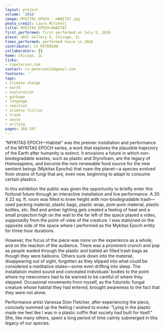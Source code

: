 ```yaml
---
layout: project
volume: '2016'
image: MYKITAS_EPOCH_-_HABITAT.jpg
photo_credit: Laura Mitchell
title: MYKITAS EPOCH—HABITAT
first_performed: first performed on July 5, 2016
place: SAIC Gallery X, Chicago, IL
times_performed: performed twice in 2016
contributor: CV PETERSON
collaborators: []
home: Chicago, IL
links:
- cvpeterson.com
contact: cv.peterson22@gmail.com
footnote: ''
tags:
- climate change
- earth
- exploration
- garbage
- language
- reaction
- science fiction
- trash
- waste
- writing
pages: 266-267
---
```


“MYKITAS EPOCH—Habitat” was the premier installation and performance of the MYKITAS EPOCH series, a work that explores the plausible trajectory of the Earth after humanity is extinct. It envisions a future in which non-biodegradable wastes, such as plastic and Styrofoam, are the legacy of Homosapiens, and become the non-renewable food source for the new sentient beings (Mykitas Epochs) that roam the planet—a species evolved from strains of fungi that are, even now, beginning to adapt to consume certain plastics.

In this exhibition the public was given the opportunity to briefly enter this fictional future through an interactive installation and live performance. A 20 X 22 sq. ft. room was filled to knee height with non-biodegradable trash—used packing material, plastic bags, plastic wrap, pom-pom material, plastic bottles, etc. Red and amber lighting gels created a feeling of heat and a small projection high on the wall to the far left of the space played a video, supposedly from the point-of-view of the creature. I was stationed on the opposite side of the space where I performed as the Mykitas Epoch entity for three hour durations.

However, the focus of the piece was more on the experience as a whole, and on the reaction of the audience. There was a prominent crunch and pop as people waded through the plastic and batted air filled trash bags as though they were balloons. Others sunk down into the material, disappearing out of sight, forgotten as they slipped into what could be considered a meditative states—some even drifting into sleep. The installation muted sound and concealed individuals’ bodies to the point where my newcomers had to be warned to be careful of where they stepped. Occasional movements from myself, as the futuristic fungal creature whose habitat they had entered, brought awareness to the fact that they were not alone.

Performance artist Vanessa Dion Fletcher, after experiencing the piece, concisely summed up the feeling I wished to evoke: “Lying in the plastic made me feel like I was in a plastic coffin that society had built for itself.” She, like many others, spent a long period of time calmly submerged in this legacy of our species.
